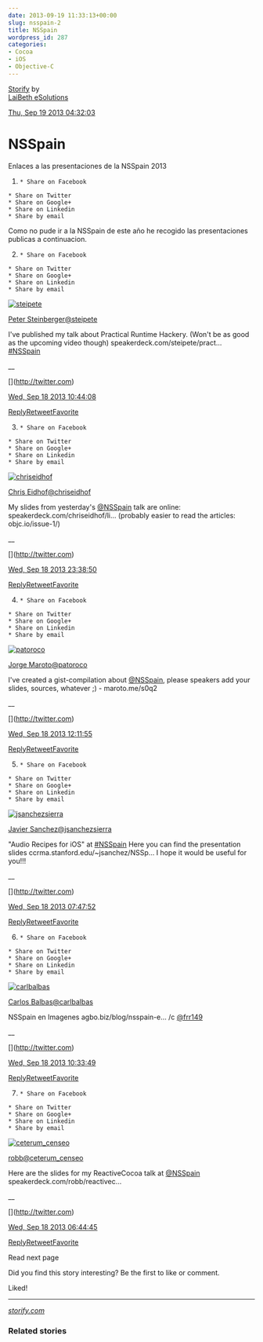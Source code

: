 ```yaml
---
date: 2013-09-19 11:33:13+00:00
slug: nsspain-2
title: NSSpain
wordpress_id: 287
categories:
- Cocoa
- iOS
- Objective-C
---
```


[Storify](http://storify.com?utm_source=embed_header) by  
[LaiBeth eSolutions](//storify.com/laibethe)

[Thu, Sep 19 2013 04:32:03](http://storify.com/laibethe/nsspain/preview)

##

# NSSpain

Enlaces a las presentaciones de la NSSpain 2013

  1.     * Share on Facebook
    * Share on Twitter
    * Share on Google+
    * Share on Linkedin
    * Share by email

Como no pude ir a la NSSpain de este año he recogido las presentaciones publicas a continuacion.

  2.     * Share on Facebook
    * Share on Twitter
    * Share on Google+
    * Share on Linkedin
    * Share by email

[![steipete](http://a0.twimg.com/profile_images/2455994521/fjdtq8zxufoe80souted_normal.jpeg)](http://twitter.com/steipete)

[Peter Steinberger](http://twitter.com/steipete)[@steipete](http://twitter.com/steipete)

I've published my talk about Practical Runtime Hackery. (Won't be as good as the upcoming video though) speakerdeck.com/steipete/pract… [#NSSpain](http://twitter.com/search?q=%23NSSpain)

__

[[](http://twitter.com/steipete/status/380386772636930048)](http://twitter.com)

[Wed, Sep 18 2013 10:44:08](http://twitter.com/steipete/status/380386772636930048)

[Reply](http://twitter.com/intent/tweet?in_reply_to=380386772636930048&related=storify)[Retweet](http://twitter.com/intent/retweet?tweet_id=380386772636930048&related=storify)[Favorite](http://twitter.com/intent/favorite?tweet_id=380386772636930048&related=storify)

  3.     * Share on Facebook
    * Share on Twitter
    * Share on Google+
    * Share on Linkedin
    * Share by email

[![chriseidhof](http://a0.twimg.com/profile_images/1394649917/icon_normal.png)](http://twitter.com/chriseidhof)

[Chris Eidhof](http://twitter.com/chriseidhof)[@chriseidhof](http://twitter.com/chriseidhof)

My slides from yesterday's [@NSSpain](http://twitter.com/NSSpain) talk are online: speakerdeck.com/chriseidhof/li… (probably easier to read the articles: objc.io/issue-1/)

__

[[](http://twitter.com/chriseidhof/status/380581730677456896)](http://twitter.com)

[Wed, Sep 18 2013 23:38:50](http://twitter.com/chriseidhof/status/380581730677456896)

[Reply](http://twitter.com/intent/tweet?in_reply_to=380581730677456896&related=storify)[Retweet](http://twitter.com/intent/retweet?tweet_id=380581730677456896&related=storify)[Favorite](http://twitter.com/intent/favorite?tweet_id=380581730677456896&related=storify)

  4.     * Share on Facebook
    * Share on Twitter
    * Share on Google+
    * Share on Linkedin
    * Share by email

[![patoroco](http://a0.twimg.com/profile_images/3644183432/0c4bfc8e83bfdf36e682e30c8c9e5ccf_normal.jpeg)](http://twitter.com/patoroco)

[Jorge Maroto](http://twitter.com/patoroco)[@patoroco](http://twitter.com/patoroco)

I've created a gist-compilation about [@NSSpain](http://twitter.com/NSSpain), please speakers add your slides, sources, whatever ;) - maroto.me/s0q2

__

[[](http://twitter.com/patoroco/status/380408864543625217)](http://twitter.com)

[Wed, Sep 18 2013 12:11:55](http://twitter.com/patoroco/status/380408864543625217)

[Reply](http://twitter.com/intent/tweet?in_reply_to=380408864543625217&related=storify)[Retweet](http://twitter.com/intent/retweet?tweet_id=380408864543625217&related=storify)[Favorite](http://twitter.com/intent/favorite?tweet_id=380408864543625217&related=storify)

  5.     * Share on Facebook
    * Share on Twitter
    * Share on Google+
    * Share on Linkedin
    * Share by email

[![jsanchezsierra](http://a0.twimg.com/profile_images/1253897641/twitterPic_normal.jpg)](http://twitter.com/jsanchezsierra)

[Javier Sanchez](http://twitter.com/jsanchezsierra)[@jsanchezsierra](http://twitter.com/jsanchezsierra)

"Audio Recipes for iOS" at [#NSSpain](http://twitter.com/search?q=%23NSSpain) Here you can find the presentation slides  ccrma.stanford.edu/~jsanchez/NSSp… I hope it would be useful for you!!!

__

[[](http://twitter.com/jsanchezsierra/status/380342415124484098)](http://twitter.com)

[Wed, Sep 18 2013 07:47:52](http://twitter.com/jsanchezsierra/status/380342415124484098)

[Reply](http://twitter.com/intent/tweet?in_reply_to=380342415124484098&related=storify)[Retweet](http://twitter.com/intent/retweet?tweet_id=380342415124484098&related=storify)[Favorite](http://twitter.com/intent/favorite?tweet_id=380342415124484098&related=storify)

  6.     * Share on Facebook
    * Share on Twitter
    * Share on Google+
    * Share on Linkedin
    * Share by email

[![carlbalbas](http://a0.twimg.com/profile_images/1576561472/technology-liberal_arts-cross_normal.png)](http://twitter.com/carlbalbas)

[Carlos Balbas](http://twitter.com/carlbalbas)[@carlbalbas](http://twitter.com/carlbalbas)

NSSpain en Imagenes agbo.biz/blog/nsspain-e… /c [@frr149](http://twitter.com/frr149)

__

[[](http://twitter.com/carlbalbas/status/380384175800344576)](http://twitter.com)

[Wed, Sep 18 2013 10:33:49](http://twitter.com/carlbalbas/status/380384175800344576)

[Reply](http://twitter.com/intent/tweet?in_reply_to=380384175800344576&related=storify)[Retweet](http://twitter.com/intent/retweet?tweet_id=380384175800344576&related=storify)[Favorite](http://twitter.com/intent/favorite?tweet_id=380384175800344576&related=storify)

  7.     * Share on Facebook
    * Share on Twitter
    * Share on Google+
    * Share on Linkedin
    * Share by email

[![ceterum_censeo](http://a0.twimg.com/profile_images/1846527502/twitter_normal.png)](http://twitter.com/ceterum_censeo)

[robb](http://twitter.com/ceterum_censeo)[@ceterum_censeo](http://twitter.com/ceterum_censeo)

Here are the slides for my ReactiveCocoa talk at [@NSSpain](http://twitter.com/NSSpain) speakerdeck.com/robb/reactivec…

__

[[](http://twitter.com/ceterum_censeo/status/380326530259632128)](http://twitter.com)

[Wed, Sep 18 2013 06:44:45](http://twitter.com/ceterum_censeo/status/380326530259632128)

[Reply](http://twitter.com/intent/tweet?in_reply_to=380326530259632128&related=storify)[Retweet](http://twitter.com/intent/retweet?tweet_id=380326530259632128&related=storify)[Favorite](http://twitter.com/intent/favorite?tweet_id=380326530259632128&related=storify)

Read next page

Did you find this story interesting? Be the first to
like or comment.


Liked!

____

[_storify.com_](//storify.com?utm_source=embed_footer&utm_campaign=embed-footer)

### Related stories

